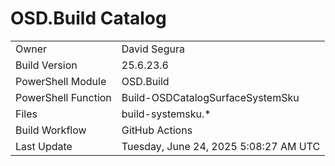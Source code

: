 ﻿# OSD.Build Catalog

| | |
|-|-|
| Owner | David Segura |
| Build Version | 25.6.23.6 |
| PowerShell Module | OSD.Build |
| PowerShell Function | Build-OSDCatalogSurfaceSystemSku |
| Files | build-systemsku.* |
| Build Workflow | GitHub Actions |
| Last Update | Tuesday, June 24, 2025 5:08:27 AM UTC |
